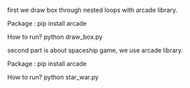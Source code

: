 first we draw box through nested loops with arcade library.

Package :
pip install arcade

How to run?
python  draw_box.py











second part is about spaceship game, we use arcade library.

Package :
pip install arcade

How to run?
python  star_war.py
